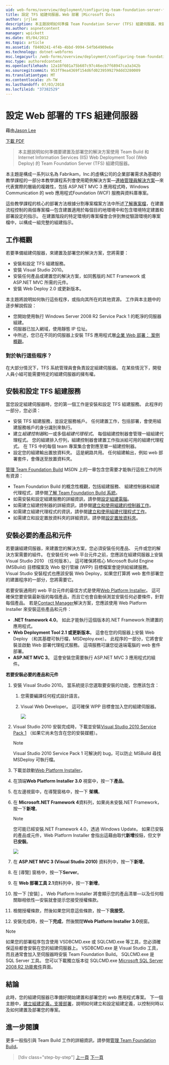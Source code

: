 ```yaml
---
uid: web-forms/overview/deployment/configuring-team-foundation-server-for-web-deployment/configuring-a-tfs-build-server-for-web-deployment
title: 設定 TFS 組建伺服器，Web 部署 |Microsoft Docs
author: jrjlee
description: 本主題說明如何準備 Team Foundation Server (TFS) 組建伺服器，來建置及部署您的解決方案使用 Team Build 和網際網路資訊...
ms.author: aspnetcontent
manager: wpickett
ms.date: 05/04/2012
ms.topic: article
ms.assetid: f8400241-4f4b-4bbd-9994-54fb64909e6e
ms.technology: dotnet-webforms
msc.legacyurl: /web-forms/overview/deployment/configuring-team-foundation-server-for-web-deployment/configuring-a-tfs-build-server-for-web-deployment
msc.type: authoredcontent
ms.openlocfilehash: 12a18f601a75b607c97c46ecb7f68947ca3a342b
ms.sourcegitcommit: 953ff9ea4369f154d6fd0239599279ddd3280009
ms.translationtype: MT
ms.contentlocale: zh-TW
ms.lasthandoff: 07/03/2018
ms.locfileid: "37382529"
---
```

<a name="configuring-a-tfs-build-server-for-web-deployment"></a>設定 Web 部署的 TFS 組建伺服器
====================
藉由[Jason Lee](https://github.com/jrjlee)

[下載 PDF](https://msdnshared.blob.core.windows.net/media/MSDNBlogsFS/prod.evol.blogs.msdn.com/CommunityServer.Blogs.Components.WeblogFiles/00/00/00/63/56/8130.DeployingWebAppsInEnterpriseScenarios.pdf)

> 本主題說明如何準備要建置及部署您的解決方案使用 Team Build 和 Internet Information Services (IIS) Web Deployment Tool (Web Deploy) 的 Team Foundation Server (TFS) 組建伺服器。


本主題是構成一系列以名為 Fabrikam，Inc.的虛構公司的企業部署需求為基礎的教學課程的一部分本教學課程系列會使用範例解決方案&#x2014;[連絡管理員解決方案](../web-deployment-in-the-enterprise/the-contact-manager-solution.md)&#x2014;來代表實際的層級的複雜性，包括 ASP.NET MVC 3 應用程式時，Windows Communication 的 web 應用程式Foundation (WCF) 服務與資料庫專案。

這些教學課程的核心的部署方法根據分割專案檔案方法中所述[了解專案檔](../web-deployment-in-the-enterprise/understanding-the-project-file.md)，在建置流程控制的兩個專案檔&#x2014;包含建置適用於每個目的地環境中和包含環境特定建置和部署設定的指示。 在建置階段的特定環境的專案檔會合併到無從驗證環境的專案檔中，以構成一組完整的組建指示。

## <a name="task-overview"></a>工作概觀

若要準備組建伺服器，來建置及部署您的解決方案，您將需要：

- 安裝和設定 TFS 組建服務。
- 安裝 Visual Studio 2010。
- 安裝任何產品或建置您的解決方案，如同舊版的.NET Framework 或 ASP.NET MVC 所需的元件。
- 安裝 Web Deploy 2.0 或更新版本。

本主題將說明如何執行這些程序，或指向其所在的其他資源。 工作與本主題中的逐步解說假設：

- 您開始使用執行 Windows Server 2008 R2 Service Pack 1 的乾淨的伺服器組建。
- 伺服器已加入網域，使用靜態 IP 位址。
- 中所述，您已在不同的伺服器上安裝 TFS 應用程式層[企業 Web 部署： 案例概觀](../deploying-web-applications-in-enterprise-scenarios/enterprise-web-deployment-scenario-overview.md)。

### <a name="who-performs-these-procedures"></a>對於執行這些程序？

在大部分情況下，TFS 系統管理員會負責設定組建伺服器。 在某些情況下，開發人員小組可能需要特定的組建伺服器的擁有權。

## <a name="install-and-configure-the-tfs-build-service"></a>安裝和設定 TFS 組建服務

當您設定組建伺服器時，您的第一個工作是安裝和設定 TFS 組建服務。 此程序的一部分，您必須：

- 安裝 TFS 組建服務，並設定服務帳戶。 任何建置工作，包括部署，會使用組建服務帳戶的身分識別來執行。
- 建立*組建控制器*和一或多個*組建代理程式*。 每個組建控制器會管理一組組建代理程式。 您的組建排入佇列，組建控制器會建置工作指派給可用的組建代理程式。 在 TFS 中的每個 team 專案集合會對應至單一組建控制器。
- 設定您的組建輸出置放資料夾。 這是網路共用。 任何組建輸出，例如 web 部署套件，會傳送至放置資料夾。

[管理 Team Foundation Build](https://msdn.microsoft.com/library/ms252495.aspx) MSDN 上的一章包含您需要才能執行這些工作的所有資源：

- Team Foundation Build 的概念性概觀，包括組建服務、 組建控制器和組建代理程式，請參閱[了解 Team Foundation Build 系統](https://msdn.microsoft.com/library/dd793166.aspx)。
- 如需安裝和設定組建服務的詳細資訊，請參閱[設定組建電腦](https://msdn.microsoft.com/library/ms181712.aspx)。
- 如需建立組建控制器的詳細資訊，請參閱[建立和使用組建的控制器工作](https://msdn.microsoft.com/library/ee330987.aspx)。
- 如需建立組建代理程式的資訊，請參閱[建立和使用組建代理程式工作](https://msdn.microsoft.com/library/bb399135.aspx)。
- 如需建立和設定置放資料夾的詳細資訊，請參閱[設定置放資料夾](https://msdn.microsoft.com/library/bb778394.aspx)。

## <a name="install-required-products-and-components"></a>安裝必要的產品和元件

若要讓組建伺服器，來建置您的解決方案，您必須安裝任何產品、 元件或您的解決方案需要的組件。 在安裝任何 web 平台元件之前，您應該在組建伺服器上安裝 Visual Studio 2010 （任何版本）。 這可確保將核心 Microsoft Build Engine (MSBuild) 目標檔案及 Web 發行管線 (WPP) 目標檔案會提供給組建服務。 Visual Studio 安裝程式也應該安裝 Web Deploy，如果您打算將 web 套件部署您的建置程序的一部分，您將需要它。

若要安裝通用的 web 平台元件的最佳方式是使用[Web Platform Installer](https://go.microsoft.com/?linkid=9805118)。 這可確保您要安裝最新版的每個產品，而且它也會自動偵測並安裝任何必要條件，針對每個產品。 若是[Contact Manager](../web-deployment-in-the-enterprise/the-contact-manager-solution.md)解決方案，您應該使用 Web Platform Installer 來安裝這些產品和元件：

- **.NET framework 4.0**。 如此才能執行這個版本的.NET Framework 所建置的應用程式。
- **Web Deployment Tool 2.1 或更新版本**。 這會在您的伺服器上安裝 Web Deploy （和其基礎可執行檔，MSDeploy.exe）。 此程序的一部分，它將會安裝並啟動 Web 部署代理程式服務。 這項服務可讓您從遠端電腦的 web 套件部署。
- **ASP.NET MVC 3**。 這會安裝您需要執行 ASP.NET MVC 3 應用程式的組件。

**若要安裝必要的產品和元件**

1. 安裝 Visual Studio 2010。 當系統提示您選取要安裝的功能，您應該包含：

    1. 您需要編譯任何程式設計語言。
    2. Visual Web Developer。 這可確保 WPP 目標會加入您的組建伺服器。

        ![](configuring-a-tfs-build-server-for-web-deployment/_static/image1.png)
2. Visual Studio 2010 安裝完成時，下載並安裝[Visual Studio 2010 Service Pack 1](https://go.microsoft.com/?linkid=9805133) （如果它尚未包含在您的安裝媒體）。

    > [!NOTE]
    > Visual Studio 2010 Service Pack 1 可解決的 bug，可以防止 MSBuild 尋找 MSDeploy 可執行檔。
3. 下載並啟動[Web Platform Installer](https://go.microsoft.com/?linkid=9805118)。
4. 在頂端**Web Platform Installer 3.0**  視窗中，按一下**產品**。
5. 在左邊視窗中，在導覽窗格中，按一下 **架構**。
6. 在  **Microsoft.NET Framework 4**資料列，如果尚未安裝.NET Framework，按一下**新增**。

    > [!NOTE]
    > 您可能已經安裝.NET Framework 4.0，透過 Windows Update。 如果已安裝的產品或元件，Web Platform Installer 會指出這藉由取代**新增**按鈕，但文字**已安裝**。

    ![](configuring-a-tfs-build-server-for-web-deployment/_static/image2.png)
7. 在  **ASP.NET MVC 3 (Visual Studio 2010)** 資料列中，按一下**新增**。
8. 在 [導覽] 窗格中，按一下**Server**。
9. 在  **Web 部署工具 2.1**資料列中，按一下**新增**。
10. 按一下 [安裝] 。 Web Platform Installer 將會顯示您的產品清單&#x2014;以及任何相關聯相依性&#x2014;安裝就會提示您接受授權條款。
11. 檢閱授權條款，然後如果您同意這些條款，按一下**我接受**。
12. 安裝完成時，按一下**完成**，然後關閉**Web Platform Installer 3.0**視窗。

> [!NOTE]
> 如果您的部署程序包含使用 VSDBCMD.exe 或 SQLCMD.exe 等工具，您必須確保這些都會安裝在您的組建伺服器上。 VSDBCMD.exe 是 Visual Studio 工具，而且通常會加入至伺服器時安裝 Team Foundation Build。 SQLCMD.exe 是 SQL Server 工具。 您可以下載獨立版本從 SQLCMD.exe [Microsoft SQL Server 2008 R2 功能套件](https://go.microsoft.com/?linkid=9805134)頁面。


## <a name="conclusion"></a>結論

此時，您的組建伺服器已準備好開始建置和部署您的 web 應用程式專案。 下一個主題中，[建立組建定義，支援部署](creating-a-build-definition-that-supports-deployment.md)，說明如何建立和設定組建定義，以控制何時以及如何建置及部署您的專案。

## <a name="further-reading"></a>進一步閱讀

更多一般指引與 Team Build 工作的詳細資訊，請參閱[管理 Team Foundation Build](https://msdn.microsoft.com/library/ms252495.aspx)。

> [!div class="step-by-step"]
> [上一頁](adding-content-to-source-control.md)
> [下一頁](creating-a-build-definition-that-supports-deployment.md)
